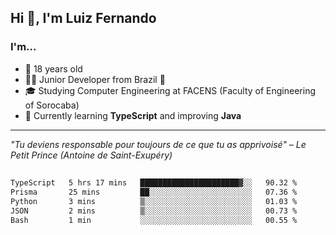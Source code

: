 <h2>Hi 👋, I'm Luiz Fernando</h2>

### I'm...
* 🤟 18 years old
* 👨‍💻 Junior Developer from Brazil 💚
* 🎓 Studying Computer Engineering at FACENS (Faculty of Engineering of Sorocaba)
* 🔭 Currently learning **TypeScript** and improving **Java**

---

_"Tu deviens responsable pour toujours de ce que tu as apprivoisé" – Le Petit Prince (Antoine de Saint-Exupéry)_

##

<!--START_SECTION:waka-->

```txt
TypeScript   5 hrs 17 mins   ██████████████████████▓░░   90.32 %
Prisma       25 mins         ██░░░░░░░░░░░░░░░░░░░░░░░   07.36 %
Python       3 mins          ▒░░░░░░░░░░░░░░░░░░░░░░░░   01.03 %
JSON         2 mins          ▒░░░░░░░░░░░░░░░░░░░░░░░░   00.73 %
Bash         1 min           ░░░░░░░░░░░░░░░░░░░░░░░░░   00.55 %
```

<!--END_SECTION:waka-->
